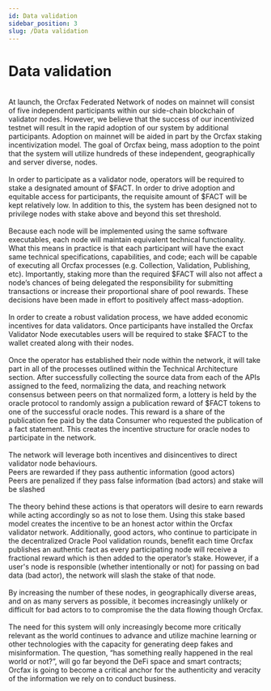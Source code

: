 ```yaml
---
id: Data validation
sidebar_position: 3
slug: /Data validation
---
```


# Data validation
<br/>
At launch, the Orcfax Federated Network of nodes on mainnet will consist of five
independent participants within our side-chain blockchain of validator nodes.
However, we believe that the success of our incentivized testnet will result in
the rapid adoption of our system by additional participants. Adoption on mainnet
will be aided in part by the Orcfax staking incentivization model. The goal of
Orcfax being, mass adoption to the point that the system will utilize hundreds
of these independent, geographically and server diverse, nodes.<br/>
<br/>
In order to participate as a validator node, operators will be required to stake
a designated amount of $FACT. In order to drive adoption and equitable access
for participants, the requisite amount of $FACT will be kept relatively low. In
addition to this, the system has been designed not to privilege nodes with stake
above and beyond this set threshold.<br/>
<br/>
Because each node will be implemented using the same software executables, each
node will maintain equivalent technical functionality. What this means in
practice is that each participant will have the exact same technical
specifications, capabilities, and code; each will be capable of executing all
Orcfax processes (e.g. Collection, Validation, Publishing, etc). Importantly,
staking more than the  required $FACT will also not affect a node’s chances of
being delegated the responsibility for submitting transactions or increase their
proportional share of pool rewards. These decisions have been made in effort to
positively affect mass-adoption.<br/>
<br/>
In order to create a robust validation process, we have added economic
incentives for data validators. Once participants have installed the Orcfax
Validator Node executables users will be required to stake $FACT to the wallet
created along with their nodes.<br/>
<br/>
Once the operator has established their node within the network, it will take
part in all of the processes outlined within the Technical Architecture section.
After successfully collecting the source data from each of the APIs assigned to
the feed, normalizing the data, and reaching network consensus between peers on
that normalized form, a lottery is held by the oracle protocol to randomly
assign a publication reward of $FACT tokens to one of the successful oracle
nodes. This reward is a share of the publication fee paid by the data Consumer
who requested the publication of a fact statement. This creates the incentive
structure for oracle nodes to participate in the network.<br/>
<br/>
The network will leverage both incentives and disincentives to direct validator
node behaviours.<br/>
Peers are rewarded if they pass authentic information (good actors)<br/>
Peers are penalized if they pass false information (bad actors) and stake will
be slashed<br/>
<br/>
The theory behind these actions is that operators will desire to earn rewards
while acting accordingly so as not to lose them. Using this stake based model
creates the incentive to be an honest actor within the Orcfax validator network.
Additionally, good actors, who continue to participate in the decentralized
Oracle Pool validation rounds, benefit each time Orcfax publishes an authentic
fact as every participating node will receive a fractional reward which is then
added to the operator’s stake. However, if a user's node is responsible (whether
intentionally or not) for passing on bad data (bad actor), the network will
slash the stake of that node.<br/>
<br/>
By increasing the number of these nodes, in geographically diverse areas, and on
as many servers as possible, it becomes increasingly unlikely or difficult for
bad actors to to compromise the the data flowing though Orcfax.<br/>
<br/>
The need for this system will only increasingly become more critically relevant
as the world continues to advance and utilize machine learning or other
technologies with the capacity for generating deep fakes and misinformation. The
question, “has something really happened in the real world or not?”, will go far
beyond the DeFi space and smart contracts; Orcfax is going to become a critical
anchor for the authenticity and veracity of the information we rely on to
conduct business.<br/>

